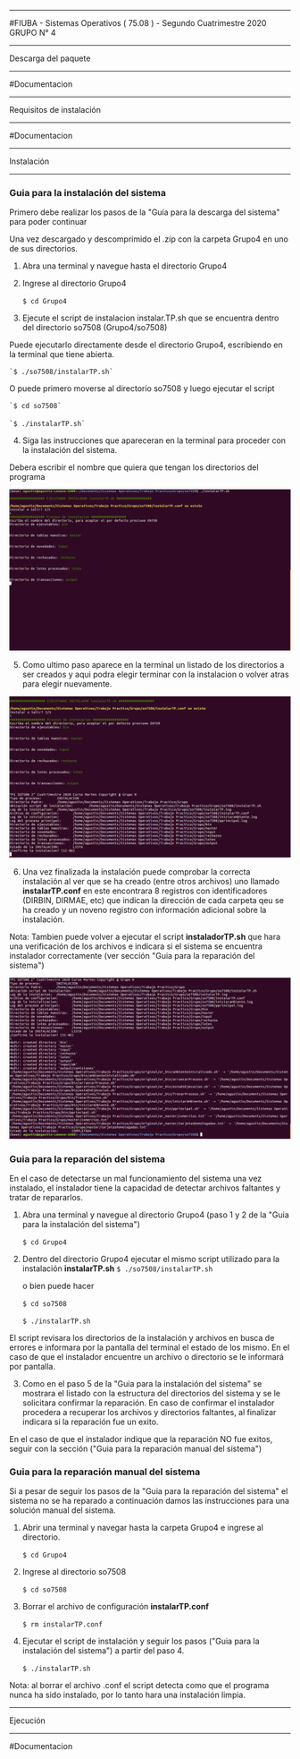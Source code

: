 ********************************************************************************************
#FIUBA - Sistemas Operativos ( 75.08 ) - Segundo Cuatrimestre 2020
   GRUPO N° 4

********************************************************************************************
   Descarga del paquete
********************************************************************************************

#Documentacion
   
********************************************************************************************
   Requisitos de instalación
********************************************************************************************

#Documentacion

*********************************************************************************************
   Instalación
*********************************************************************************************
### Guia para la instalación del sistema

Primero debe realizar los pasos de la "Guía para la descarga del sistema" para poder continuar

Una vez descargado y descomprimido el .zip con la carpeta Grupo4 en uno de sus directorios.

1. Abra una terminal y navegue hasta el directorio Grupo4
	
2. Ingrese al directorio Grupo4

	`$ cd Grupo4`

3. Ejecute el script de instalacion instalar.TP.sh que se encuentra dentro del directorio so7508 (Grupo4/so7508)

Puede ejecutarlo directamente desde el directorio Grupo4, escribiendo en la terminal que tiene abierta.

	`$ ./so7508/instalarTP.sh`

O puede primero moverse al directorio so7508 y luego ejecutar el script

	`$ cd so7508`

	`$ ./instalarTP.sh`

4. Siga las instrucciones que apareceran en la terminal para proceder con la instalación del sistema.

Debera escribir el nombre que quiera que tengan los directorios del programa

![instalacionComienzo](/assets/images/instalacionComienzoE.png)


5. Como ultimo paso aparece en la terminal un listado de los directorios a ser creados y aqui podra elegir terminar con la instalacion o volver atras para elegir nuevamente.


![instalacionConfirmar](/assets/images/instalacionConfirmarE.png)


6. Una vez finalizada la instalación puede comprobar la correcta instalación al ver que se ha creado (entre otros archivos) uno llamado **instalarTP.conf** en este encontrara 8 registros con identificadores (DIRBIN, DIRMAE, etc) que indican la dirección de cada carpeta qeu se ha creado y un noveno registro con información adicional sobre la instalación.

Nota: Tambien puede volver a ejecutar el script **instaladorTP.sh** que hara una verificación de los archivos e indicara si el sistema se encuentra instalador correctamente (ver sección "Guia para la reparación del sistema")

![instalacionFinaliza](/assets/images/instalacionFinalizaE.png)



### Guia para la reparación del sistema

En el caso de detectarse un mal funcionamiento del sistema una vez instalado, el instalador tiene la capacidad de detectar archivos faltantes y tratar de repararlos.

1. Abra una terminal y navegue al directorio Grupo4 (paso 1 y 2 de la "Guia para la instalación del sistema")

	`$ cd Grupo4`

2. Dentro del directorio Grupo4 ejecutar el mismo script utilizado para la instalación **instalarTP.sh**
	`$ ./so7508/instalarTP.sh`

	o bien puede hacer

	`$ cd so7508`

	`$ ./instalarTP.sh`

El script revisara los directorios de la instalación y archivos en busca de errores e informara por la pantalla del terminal el estado de los mismo.
En el caso de que el instalador encuentre un archivo o directorio se le informará por pantalla.

3. Como en el paso 5 de la "Guia para la instalación del sistema" se mostrara el listado con la estructura del directorios del sistema y se le solicitara confirmar la reparación.
En caso de confirmar el instalador procedera a recuperar los archivos y directorios faltantes, al finalizar indicara si la reparación fue un exito.

En el caso de que el instalador indique que la reparación NO fue exitos, seguir con la sección ("Guia para la reparación manual del sistema")

### Guia para la reparación manual del sistema

Si a pesar de seguir los pasos de la "Guia para la reparación del sistema" el sistema no se ha reparado a continuación damos las instrucciones para una solución manual del sistema.

1. Abrir una terminal y navegar hasta la carpeta Grupo4 e ingrese al directorio.

	`$ cd Grupo4`

2. Ingrese al directorio so7508

	`$ cd so7508`

3. Borrar el archivo de configuración **instalarTP.conf**

	`$ rm instalarTP.conf`

4. Ejecutar el script de instalación y seguir los pasos ("Guia para la instalación del sistema") a partir del paso 4.

	`$ ./instalarTP.sh`


Nota: al borrar el archivo .conf el script detecta como que el programa nunca ha sido instalado, por lo tanto hara una instalación limpia.


	
*********************************************************************************************
   Ejecución
*********************************************************************************************

#Documentacion
